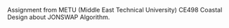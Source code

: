 Assignment from METU (Middle East Technical University) CE498 Coastal Design about JONSWAP Algorithm.